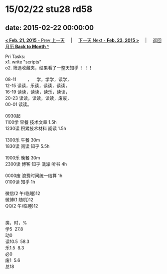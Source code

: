 # 15/02/22 stu28 rd58

date: 2015-02-22 00:00:00
---
[**< Feb. 21, 2015** - Prev 上一天](/lifelogs/2015/02/d21.html) &nbsp; &nbsp; | &nbsp; &nbsp; [下一天 Next - **Feb. 23, 2015 >**](/lifelogs/2015/02/d23.html) &nbsp; &nbsp; |  &nbsp; &nbsp; [返回月历 **Back to Month ^**](/lifelogs/2015/02/index.html)
<br/><div>Pri Tasks:<br/>x1. write "scripts"<br/>o2. 筛选收藏夹，结果看了一整天知乎 ！！！<div><br/></div>08-11         ，    学，学学，读学，<br/>12-15 读读，乐读，读读，读读，<br/>16-19 读读，读读，读乐，读读，<br/>20-23 读读，读读，读读，废废，</div><div>00-01 读读。<br/><div><br/></div>0930起<br/>1100学 早餐 技术文章 1.5h<br/>1230读 积累技术材料 阅读 1.5h<div><br/></div>1300乐 午餐 30m<br/>1830读 阅读 知乎 5.5h<div><br/></div>1900乐 晚餐 30m<br/>2300读 博客 知乎 洗澡 听书 4h</div><div><br/></div><div>0000废 浪费时间统一结算 1h<br/>0100读 知乎 1h<div><br/></div>微信(2 午/临睡)12<br/>微博(1 随机)12<br/>QQ(2 午/临睡)12<div><br/></div><div><br/></div>类，时，%<br/>学5  27.8<br/>动0<br/>读10.5  58.3<br/>乐1.5  8.3<br/>必0<br/>废1  5.6<br/>总18
